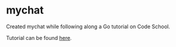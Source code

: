 # mychat

Created mychat while following along a Go tutorial on Code School.

Tutorial can be found [here](https://www.codeschool.com/screencasts/building-a-chat-application-with-go).